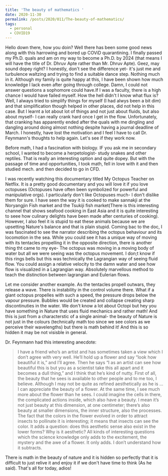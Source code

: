 ```yaml
---
title: 'The beauty of mathematics '
date: 2020-11-30
permalink: /posts/2020/011/The-beauty-of-mathematics/
tags:
  - personal
  - COVID19
---
```


Hello down there, how you doin? Well there has been some good news along with this harrowing and bored up COViD quarantining. I finally passed my Ph.D. quals and am on my way to become a Ph.D. by 2024 (that means I will have the title of Dr. Dhruv Apte rather than Mr. Dhruv Apte). Geez, may sound dopey right? I honestly, don't see the difference yet- it's just me and turbulence waltzing and trying to find a suitable dance step. Nothing much in it. Although my family is quite happy at this, I have been shown how much knowledge I lack even after going through college. Damn, I could not answer questions a sophomore could have.If I was a faculty, there is a high chance I would have failed myself. How the hell didn't I know what flux is? Well, I always tried to simplify things for myself (I had alwys been a bit dim) and that simplification though helped in other places, did not help in this case. But I learnt a lot about lot of things and not just about fluids, but also about myself- I can really crank hard once I get in the flow. Unfortunately, that cranking has apparently ended after the quals with me dingling and dangling around doing almost nothing despite having a journal deadline of March. I honestly, have lost the motivation and I feel I have to call Dr. Feynmann's thoughts to help again. Let's see if they work now.

Before math, I had a fascination with biology. IF you ask me in secondary school, I wanted to become a herpetologist- study snakes and other reptiles. That is really an interesting option and quite dopey. But with the passage of time and opportunities, I took math, fell in love with it and then studied mech. and then decided to go in CFD. 

I was recently watching this documentary titled My Octopus Teacher on Netflix. It is a pretty good documentary and you will love it if you love octopuses (Octopuses have often been symbolized for powerful and manipulative orgs). I particularly don't like Octopuses much- I don't dislike them for sure. I have seen the way it is cooked to make sannakji at the Noryangjin Fish market and the Tsukiji fish market(There is this interesting channel that shows seafood cooking in East Asia and it is quite interesting to seee how culinary delights have been made after centuries of cooking). However, I also feel it is stupid to eat these animals because we are upsetting Nature's balance and that is plain stupid.
Coming bac to the doc, I was fascinated to see the narrator describing the octopus behaviour and its locomotion in the sea. While you could see it has a unique way of moving with its tentacles propelling it in the opposite direction, there is another thing tht came to my eye- The octopus was moving in a moving body of water but all we were seeing was the octopus movement. I don;t know if this rings bells but this was technically the Lagrangian way of seeing fluid flow. You could assign a relative velocity to the damn water and see how flow is visualized in a Lagrangian way. Absolutely marvellous method to teach the distinction between lagrangian and Eulerian flows. 

Let me consider another example. As the tentacles propell outwars, they release a wave. There is instability in the control volume there. What if a giant octopus propelles with such a speed, the pressure drops below the vapour pressure. Bubbles would be created and collapse creating sharp discontinuties in the water. We don't know a lot about Octopi but hey you have something in Nature that uses fluid mechanics and rather math! And this is just from a characterstic of a single animal- the beauty of Nature is not just in the colours (technically math too since we see colors as we perceive their wavelengths) but there is math behind it! And this is so hidden it may be not visisble in general. 

Dr. Feynmann had this interesting anecdote:

> I have a friend who’s an artist and has sometimes taken a view which I don’t agree with very well. He’ll hold up a flower and say “look how beautiful it is,” and I’ll agree. Then he says “I as an artist can see how beautiful this is but you as a scientist take this all apart and it becomes a dull thing,” and I think that he’s kind of nutty. First of all, the beauty that he sees is available to other people and to me too, I believe. Although I may not be quite as refined aesthetically as he is … I can appreciate the beauty of a flower. At the same time, I see much more about the flower than he sees. I could imagine the cells in there, the complicated actions inside, which also have a beauty. I mean it’s not just beauty at this dimension, at one centimeter; there’s also beauty at smaller dimensions, the inner structure, also the processes. The fact that the colors in the flower evolved in order to attract insects to pollinate it is interesting; it means that insects can see the color. It adds a question: does this aesthetic sense also exist in the lower forms? Why is it aesthetic? All kinds of interesting questions which the science knowledge only adds to the excitement, the mystery and the awe of a flower. It only adds. I don’t understand how it subtracts.

There is math in the beauty of nature and it is hidden so perfectly that it is difficult to just relive it and enjoy it if we don't have time to think (As he said). That's all for today, adios! 
